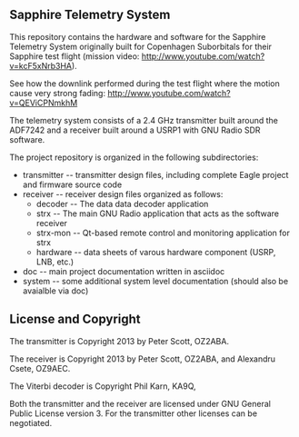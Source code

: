 Sapphire Telemetry System
-------------------------

This repository contains the hardware and software for the Sapphire Telemetry System originally built for Copenhagen Suborbitals for their Sapphire test flight (mission video: http://www.youtube.com/watch?v=kcF5xNrb3HA).

See how the downlink performed during the test flight where the motion cause very strong fading: http://www.youtube.com/watch?v=QEViCPNmkhM

The telemetry system consists of a 2.4 GHz transmitter built around the ADF7242 and a receiver built around a USRP1 with GNU Radio SDR software.

The project repository is organized in the following subdirectories:

* transmitter -- transmitter design files, including complete Eagle project and firmware source code
* receiver -- receiver design files organized as follows:
  * decoder -- The data data decoder application
  * strx -- The main GNU Radio application that acts as the software receiver
  * strx-mon -- Qt-based remote control and monitoring application for strx
  * hardware -- data sheets of varous hardware component (USRP, LNB, etc.)
* doc -- main project documentation written in asciidoc
* system -- some additional system level documentation (should also be avaialble via doc)


License and Copyright
---------------------

The transmitter is Copyright 2013 by Peter Scott, OZ2ABA.

The receiver is Copyright 2013 by Peter Scott, OZ2ABA, and Alexandru Csete, OZ9AEC.

The Viterbi decoder is Copyright Phil Karn, KA9Q,

Both the transmitter and the receiver are licensed under GNU General Public License version 3. For the transmitter other licenses can be negotiated.
